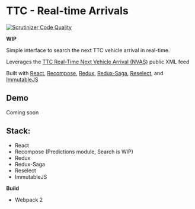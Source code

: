 # TTC - Real-time Arrivals
[![Scrutinizer Code Quality](https://scrutinizer-ci.com/g/macder/ttc-react/badges/quality-score.png?b=master)](https://scrutinizer-ci.com/g/macder/ttc-react/?branch=master)

**WIP**

Simple interface to search the next TTC vehicle arrival in real-time.

Leverages the [TTC Real-Time Next Vehicle Arrival (NVAS)](https://www1.toronto.ca/wps/portal/contentonly?vgnextoid=4427790e6f21d210VgnVCM1000003dd60f89RCRD&vgnextchannel=1a66e03bb8d1e310VgnVCM10000071d60f89RCRD) public XML feed

Built with [React](https://facebook.github.io/react/), [Recompose](https://github.com/acdlite/recompose), [Redux](http://redux.js.org/), [Redux-Saga](https://redux-saga.js.org/), [Reselect](https://github.com/reactjs/reselect), and [ImmutableJS](https://facebook.github.io/immutable-js/docs/#/)

## Demo
Coming soon

## Stack:
* React
* Recompose (Predictions module, Search is WIP)
* Redux
* Redux-Saga
* Reselect
* ImmutableJS

**Build**
* Webpack 2
